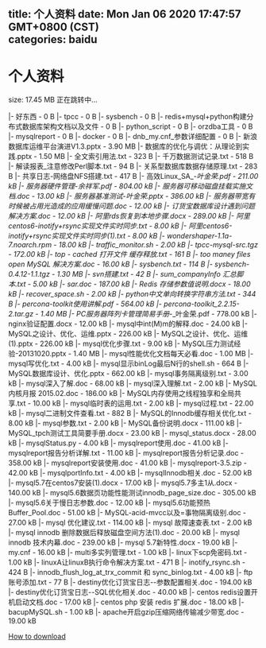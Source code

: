
title: 个人资料
date: Mon Jan 06 2020 17:47:57 GMT+0800 (CST)    
categories: baidu
---

# 个人资料
size: 17.45 MB
 正在跳转中...
 
|- 好东西 - 0 B
|- tpcc - 0 B
|- sysbench - 0 B
|- redis+mysql+python构建分布式数据库架构文档以及文件 - 0 B
|- python_script - 0 B
|- orzdba工具 - 0 B
|- mysqlreport - 0 B
|- docker - 0 B
|- dnb_my.cnf_参数详细配置 - 0 B
|- 新浪数据库运维平台演进V1.3.pptx - 3.90 MB
|- 数据库的优化与调优：从理论到实践.pptx - 1.50 MB
|- 全文索引用法.txt - 323 B
|- 千万数据测试记录.txt - 518 B
|- 解读报表_注意修改Perl脚本.txt - 94 B
|- 关系型数据库数据存储原理.txt - 283 B
|- 共享日志-网络盘NFS搭建.txt - 417 B
|- 高效Linux_SA_-_叶金荣.pdf - 211.00 kB
|- 服务器硬件管理-余祥军.pdf - 804.00 kB
|- 服务器可移动磁盘挂载实施文档.doc - 13.00 kB
|- 服务器基准测试_-_叶金荣.pptx - 386.00 kB
|- 服务器带宽有时候被占用光造成的应用缓慢问题.doc - 12.00 kB
|- 订货宝数据库设计遇到问题解决方案.doc - 12.00 kB
|- 阿里rds恢复到本地步骤.docx - 289.00 kB
|- 阿里centos6-inotify+rsync实现文件实时同步.txt - 8.00 kB
|- 阿里centos6-inotify+rsync实现文件实时同步(1).txt - 8.00 kB
|- wondershaper-1.1a-7.noarch.rpm - 18.00 kB
|- traffic_monitor.sh - 2.00 kB
|- tpcc-mysql-src.tgz - 172.00 kB
|- top - cached 打开文件 缓存释放.txt - 161 B
|- too maney files open MySQL 解决方案.doc - 16.00 kB
|- sysbench.txt - 114 B
|- sysbench-0.4.12-1.1.tgz - 1.30 MB
|- svn搭建.txt - 42 B
|- sum_companyInfo 汇总脚本.txt - 5.00 kB
|- sar.doc - 187.00 kB
|- Redis 存储参数值说明.docx - 18.00 kB
|- recover_space.sh - 2.00 kB
|- python中文单向转换字符串方法.txt - 344 B
|- percona-toolkit使用讲解.pdf - 564.00 kB
|- percona-toolkit_2.2.15-2.tar.gz - 1.40 MB
|- PC服务器阵列卡管理简易手册_-_叶金荣.pdf - 778.00 kB
|- nginx验证配置.docx - 12.00 kB
|- mysql中int(M)m的解释.doc - 24.00 kB
|- MySQL之设计、优化、运维.pptx - 226.00 kB
|- MySQL之设计、优化、运维(1).pptx - 226.00 kB
|- mysql优化步骤.txt - 9.00 kB
|- MySQL压力测试经验-20131020.pptx - 1.40 MB
|- mysql性能优化文档每天必看.doc - 1.00 MB
|- mysql写优化.txt - 4.00 kB
|- mysql显示binLog最后N行的shell.sh - 664 B
|- MySQL数据库设计、优化.pptx - 662.00 kB
|- mysql事务隔离级别.txt - 3.00 kB
|- mysql深入了解.doc - 68.00 kB
|- mysql深入理解.txt - 2.00 kB
|- MySQL内核月报 2015.02.doc - 186.00 kB
|- MySQL内存使用之线程独享和全局共享.txt - 10.00 kB
|- mysql临时表的运用.txt - 2.00 kB
|- mysql过程.txt - 22.00 kB
|- mysql二进制文件查看.txt - 882 B
|- MySQL的Innodb缓存相关优化.txt - 8.00 kB
|- mysql参数.txt - 2.00 kB
|- MySQL备份说明.docx - 111.00 kB
|- MySQL_tpch测试工具简要手册.docx - 23.00 kB
|- mysql_status.docx - 28.00 kB
|- mysqlStatus.py - 4.00 kB
|- mysqlreport使用.doc - 41.00 kB
|- mysqlreport报告分析详解.txt - 11.00 kB
|- mysqlreport报告分析记录.doc - 358.00 kB
|- mysqlreport安装使用.doc - 41.00 kB
|- mysqlreport-3.5.zip - 42.00 kB
|- mysqlportInfo.txt - 4.00 kB
|- mysqlInnodb相关.doc - 52.00 kB
|- mysql5.7在centos7安装(1).docx - 17.00 kB
|- mysql5.7多主1从.docx - 140.00 kB
|- mysql5.6数据页功能性能测试innodb_page_size.doc - 305.00 kB
|- mysql5.6关于慢日志参数.doc - 12.00 kB
|- mysql5.6功能预热Buffer_Pool.doc - 51.00 kB
|- MySQL-acid-mvcc以及=事物隔离级别.doc - 27.00 kB
|- mysql 优化建议.txt - 114.00 kB
|- mysql 故障速查表.txt - 2.00 kB
|- mysql innodb 删除数据后释放磁盘空间方法(1).doc - 20.00 kB
|- mysql innodb 技术内幕.doc - 239.00 kB
|- mysql 5.7新特性.docx - 19.00 kB
|- my.cnf - 16.00 kB
|- multi多实列管理.txt - 1.00 kB
|- linux下scp免密码.txt - 1.00 kB
|- linuxA让linuxB执行命令解决方案.txt - 471 B
|- inotify_rsync.sh - 424 B
|- innodb_flush_log_at_trx_commit 和 sync_binlog.txt - 4.00 kB
|- ftp账号添加.txt - 77 B
|- destiny优化订货宝日志--参数配置相关.doc - 194.00 kB
|- destiny优化订货宝日志--SQL优化相关.doc - 40.00 kB
|- centos redis设置开机启动文档.doc - 17.00 kB
|- centos php 安装 redis 扩展.doc - 18.00 kB
|- bacupMySQL.sh - 1.00 kB
|- apache开启gzip压缩网络传输减少带宽.doc - 19.00 kB

[How to download](https://bpcam.bemobtrk.com/go/2ceec3aa-1ca2-46d6-b9ff-aaa5c184517c?jno=3814)